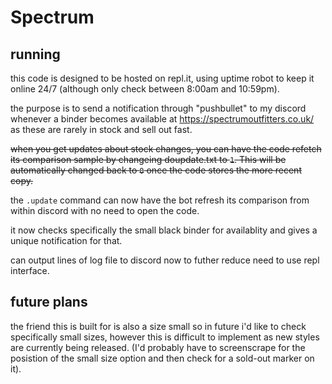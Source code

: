# Spectrum

## running

this code is designed to be hosted on repl.it, using uptime robot to keep it online 24/7 (although only check between 8:00am and 10:59pm).

the purpose is to send a notification through "pushbullet" to my discord whenever a binder becomes available at https://spectrumoutfitters.co.uk/ as these are rarely in stock and sell out fast.

~~when you get updates about stock changes, you can have the code refetch its comparison sample by changeing doupdate.txt to `1`. This will be automatically changed back to `0` once the code stores the more recent copy.~~

the `.update` command can now have the bot refresh its comparison from within discord with no need to open the code.

it now checks specifically the small black binder for availablity and gives a unique notification for that.

can output lines of log file to discord now to futher reduce need to use repl interface.

## future plans

the friend this is built for is also a size small so in future i'd like to check specifically small sizes, however this is difficult to implement as new styles are currently being released. (I'd probably have to screenscrape for the posistion of the small size option and then check for a sold-out marker on it).